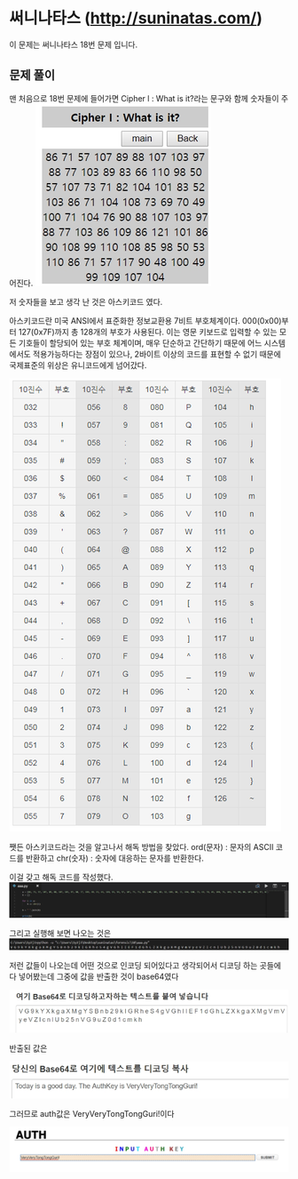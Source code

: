 # 써니나타스 (http://suninatas.com/)
이 문제는 써니나타스 18번 문제 입니다.

## 문제 풀이 
맨 처음으로 18번 문제에 들어가면 Cipher l : What is it?라는 문구와 함께 숫자들이 주어진다.
![](./img/20181231_112423.jpg)

저 숫자들을 보고 생각 난 것은 아스키코드 였다.

아스키코드란 미국 ANSI에서 표준화한 정보교환용 7비트 부호체계이다.
000(0x00)부터 127(0x7F)까지 총 128개의 부호가 사용된다. 이는 영문 키보드로 입력할 수 있는 모든 기호들이 할당되어 있는 부호 체계이며, 매우 단순하고 간단하기 때문에 어느 시스템에서도 적용가능하다는 장점이 있으나, 2바이트 이상의 코드를 표현할 수 없기 때문에 국제표준의 위상은 유니코드에게 넘어갔다. 

![](./img/99E104335A1371B413.png)

쨋든 아스키코드라는 것을 알고나서 해독 방법을 찾았다. 
ord(문자) : 문자의 ASCII 코드를 반환하고 chr(숫자) : 숫자에 대응하는 문자를 반환한다.

이걸 갖고 해독 코드를 작성했다.
![](./img/20181231_113424.jpg)

그리고 실행해 보면 나오는 것은
![](./img/20181231_113439.jpg)

저런 값들이 나오는데 어떤 것으로 인코딩 되어있다고 생각되어서 디코딩 하는 곳들에 다 넣어봤는데 그중에 값을 반출한 것이 base64였다

![](./img/20181231_122455.jpg)

반출된 값은 

![](./img/20181231_122505.jpg)

그러므로 auth값은 VeryVeryTongTongGuri!이다

![](./img/20181231_122533.jpg)


